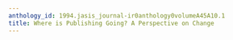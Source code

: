 ```yaml
---
anthology_id: 1994.jasis_journal-ir0anthology0volumeA45A10.1
title: Where is Publishing Going? A Perspective on Change
---
```

